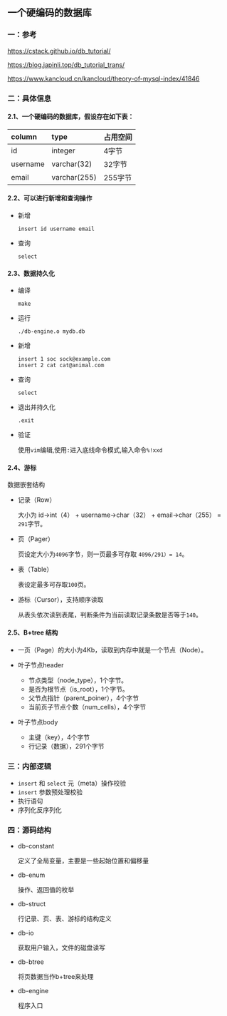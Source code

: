 ##                                                一个硬编码的数据库



### 一：参考

https://cstack.github.io/db_tutorial/

https://blog.japinli.top/db_tutorial_trans/

https://www.kancloud.cn/kancloud/theory-of-mysql-index/41846



### 二：具体信息

#### 2.1、一个硬编码的数据库，假设存在如下表：

| column   | type         | 占用空间 |
| :------- | :----------- | -------- |
| id       | integer      | 4字节    |
| username | varchar(32)  | 32字节   |
| email    | varchar(255) | 255字节  |



#### 2.2、可以进行新增和查询操作

+ 新增 

  `insert id username email`

+ 查询

  `select`



#### 2.3、数据持久化

+ 编译

  `make`

+ 运行

  `./db-engine.o mydb.db`

+ 新增

  ```
  insert 1 soc sock@example.com
  insert 2 cat cat@animal.com
  ```

+ 查询

  `select`

+ 退出并持久化

  `.exit`

+ 验证

  使用`vim`编辑,使用`:`进入底线命令模式,输入命令`%!xxd`

  

#### 2.4、游标

数据嵌套结构

+ 记录（Row）

  大小为 id->int（4） + username->char（32） + email->char（255）  =  `291`字节。

+ 页（Pager）

  页设定大小为`4096`字节，则一页最多可存取 `4096/291）= 14`。

+ 表（Table）

  表设定最多可存取`100`页。

+ 游标（Cursor），支持顺序读取

  从表头依次读到表尾，判断条件为当前读取记录条数是否等于`140`。



#### 2.5、B+tree 结构

+ 一页（Page）的大小为4Kb，读取到内存中就是一个节点（Node）。

+ 叶子节点header
  + 节点类型（node_type），1个字节。
  + 是否为根节点（is_root），1个字节。
  + 父节点指针（parent_poiner），4个字节
  + 当前页子节点个数（num_cells），4个字节
+ 叶子节点body
  + 主键（key），4个字节
  + 行记录（数据），291个字节



### 三：内部逻辑

+ `insert` 和 `select` 元（meta）操作校验
+ `insert` 参数预处理校验
+ 执行语句
+ 序列化反序列化



### 四：源码结构

+ db-constant 

  定义了全局变量，主要是一些起始位置和偏移量

+ db-enum 

  操作、返回值的枚举

+ db-struct

  行记录、页、表、游标的结构定义

+ db-io

  获取用户输入，文件的磁盘读写

+ db-btree

  将页数据当作b+tree来处理

+ db-engine

  程序入口

